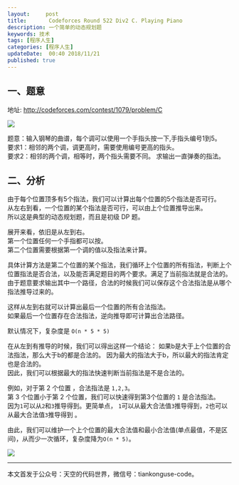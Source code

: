 ```yaml
---   
layout:     post  
title:       Codeforces Round 522 Div2 C. Playing Piano 
description: 一个简单的动态规划题
keywords: 技术 
tags: [程序人生]  
categories: [程序人生]  
updateDate:  00:40 2018/11/21   
published: true   
---  
```


 


## 一、题意

地址: http://codeforces.com/contest/1079/problem/C

![](https://res2018.tiankonguse.com/images/2018/11/cf-422-div2-pro-c.png)   



题意：输入钢琴的曲谱，每个调可以使用一个手指头按一下,手指头编号1到5。  
要求1：相邻的两个调，调更高时，需要使用编号更高的指头。  
要求2：相邻的两个调，相等时，两个指头需要不同。
求输出一直弹奏的指法。   

## 二、分析


由于每个位置顶多有5个指法，我们可以计算出每个位置的5个指法是否可行。  
从左右到看，一个位置的某个指法是否可行，可以由上个位置推导出来。  
所以这是典型的动态规划题，而且是初级 DP 题。  

展开来看，依旧是从左到右。    
第一个位置任何一个手指都可以按。  
第二个位置需要根据第一个调的值以及指法来计算。  

具体计算方法是第二个位置的某个指法，我们循环上个位置的所有指法，判断上个位置指法是否合法，以及能否满足题目的两个要求。满足了当前指法就是合法的。  
由于题意要求输出其中一个路径，合法的时候我们可以保存这个合法指法是从哪个指法推导过来的。  


这样从左到右就可以计算出最后一个位置的所有合法指法。  
如果最后一个位置存在合法指法，逆向推导即可计算出合法路径。  


默认情况下，复杂度是 `O(n * 5 * 5)`    

在从左到有推导的时候，我们可以得出这样一个结论：
如果b是大于上个位置的合法指法，那么大于b的都是合法的。
因为最大的指法大于b，所以最大的指法肯定也是合法的。  
因此，我们可以根据最大的指法快速判断当前指法是不是合法的。  

例如，对于第 2 个位置 ，合法指法是 `1,2,3`。  
第 3 个位置小于第 2 个位置，我们可以快速得到第3个位置的 `1` 是合法指法。  
因为`1`可以从`2`和`3`推导得到。更简单点， `1`可以从最大合法值`3`推导得到，`2`也可以从最大合法值`3`推导得到 。  

由此，我们可以维护一个上个位置的最大合法值和最小合法值(单点最值，不是区间)，从而少一次循环，复杂度降为`O(n * 5)`。  




![](https://res2018.tiankonguse.com/images/2018/11/cf-422-div2-c.png) 



---


本文首发于公众号：天空的代码世界，微信号：tiankonguse-code。  


